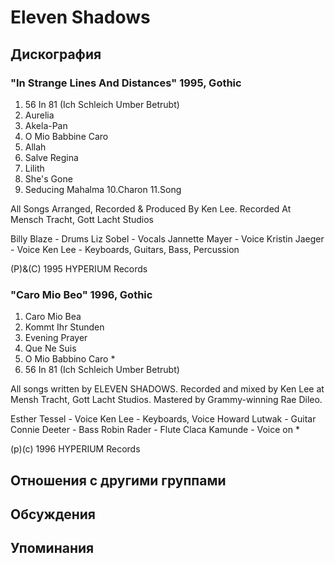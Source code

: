 # Eleven Shadows



## Дискография

### "In Strange Lines And Distances" 1995, Gothic

1. 56 In 81 (Ich Schleich Umber Betrubt)
2. Aurelia
3. Akela-Pan
4. O Mio Babbine Caro
5. Allah
6. Salve Regina
7. Lilith
8. She's Gone
9. Seducing Mahalma
10.Charon
11.Song

All Songs Arranged, Recorded & Produced By Ken Lee.
Recorded At Mensch Tracht, Gott Lacht Studios

Billy Blaze - Drums
Liz Sobel - Vocals
Jannette Mayer - Voice
Kristin Jaeger - Voice
Ken Lee - Keyboards, Guitars, Bass, Percussion

(P)&(C) 1995 HYPERIUM Records

### "Caro Mio Beo" 1996, Gothic

1. Caro Mio Bea
2. Kommt Ihr Stunden
3. Evening Prayer
4. Que Ne Suis
5. O Mio Babbino Caro *
6. 56 In 81 (Ich Schleich Umber
    Betrubt)

All songs written by ELEVEN
SHADOWS.
Recorded and mixed by Ken Lee at
Mensh Tracht, Gott Lacht Studios.
Mastered by Grammy-winning Rae Dileo.

Esther Tessel - Voice 
Ken Lee - Keyboards, Voice
Howard Lutwak - Guitar
Connie Deeter - Bass
Robin Rader - Flute
Claca Kamunde - Voice on *

(p)(c) 1996 HYPERIUM Records


## Отношения с другими группами


## Обсуждения


## Упоминания

